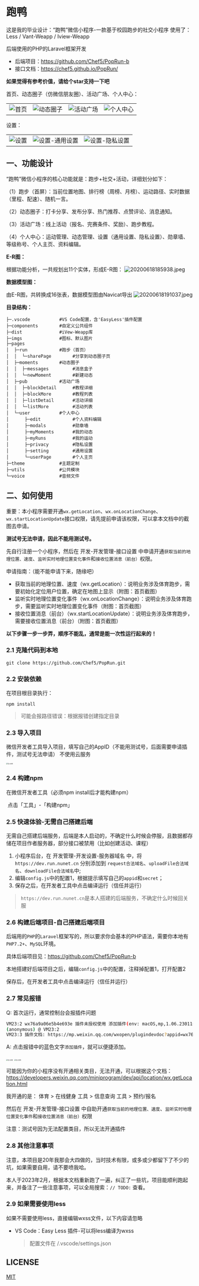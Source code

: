 # 跑鸭

这是我的毕业设计：“跑鸭”微信小程序-一款基于校园跑步的社交小程序
使用了：Less / Vant-Weapp / Iview-Weapp

后端使用的PHP的Laravel框架开发

- 后端项目：https://github.com/Chef5/PopRun-b
- 接口文档：https://chef5.github.io/PopRun/

**如果觉得有参考价值，请给个star支持一下吧**

首页、动态圈子（仿微信朋友圈）、活动广场、个人中心：

<table>
  <tr>
    <td><img src="http://img.cdn.1zdz.cn/github/readme/poprun/1.jpg" alt="首页" /></td>
    <td><img src="http://img.cdn.1zdz.cn/github/readme/poprun/2.jpg" alt="动态圈子" /></td>
    <td><img src="http://img.cdn.1zdz.cn/github/readme/poprun/3.jpg" alt="活动广场" /></td>
    <td><img src="http://img.cdn.1zdz.cn/github/readme/poprun/4.jpg" alt="个人中心" /></td>
  </tr>
</table>

设置：

<table>
  <tr>
    <td><img src="http://img.cdn.1zdz.cn/github/readme/poprun/5.png" alt="设置" /></td>
    <td><img src="http://img.cdn.1zdz.cn/github/readme/poprun/6.png" alt="设置-通用设置" /></td>
    <td><img src="http://img.cdn.1zdz.cn/github/readme/poprun/7.png" alt="设置-隐私设置" /></td>
  </tr>
</table>

## 一、功能设计

“跑鸭”微信小程序的核心功能就是：跑步+社交+活动，详细划分如下：

（1）跑步（首屏）：当前位置地图、排行榜（周榜、月榜）、运动路径、实时数据（里程、配速）、随机一言。

（2）动态圈子：打卡分享、发布分享、热门推荐、点赞评论、消息通知。

（3）活动广场：线上活动（报名、完赛条件、奖励）、跑步教程。

（4）个人中心：运动管理、动态管理、设置（通用设置、隐私设置）、勋章墙、等级称号、个人主页、资料编辑。

**E-R图：**

根据功能分析，一共规划出11个实体，形成E-R图：
![20200618185938.jpeg](http://img.cdn.1zdz.cn/github/readme/poprun/20200618185938.jpeg)

**数据模型图：**

由E-R图，共转换成16张表，数据模型图由Navicat导出
![20200618191037.jpeg](http://img.cdn.1zdz.cn/github/readme/poprun/20200618191037.jpeg)

**目录结构：**

``` shell
├─.vscode           #VS Code配置，含'EasyLess'插件配置
├─components        #自定义公共组件
├─dist              #iVew-Weapp库
├─imgs              #图标、默认图片
├─pages
│  ├─run            #跑步（首页）
│  │  └─sharePage        #分享到动态圈子页
│  ├─moments        #动态圈子
│  │  ├─messages         #消息盒子
│  │  └─newMoment        #新建动态
│  ├─pub            #活动广场
│  │  ├─blockDetail      #教程详细
│  │  ├─blockMore        #教程列表
│  │  ├─listDetail       #活动详细
│  │  └─listMore         #活动列表
│  └─user           #个人中心
│      ├─edit            #个人资料编辑
│      ├─modals          #勋章墙
│      ├─myMoments       #我的动态
│      ├─myRuns          #我的运动
│      ├─privacy         #隐私设置
│      ├─setting         #通用设置
│      └─userPage        #个人主页
├─theme             #主题定制
├─utils             #公共模块
└─voice             #音频文件
```

## 二、如何使用

重要：本小程序需要开通`wx.getLocation`、`wx.onLocationChange`、`wx.startLocationUpdate`接口权限，请先提前申请该权限，可以拿本文档中的截图去申请。

**测试号无法申请，因此不能用测试号。**

先自行注册一个小程序，然后在 开发-开发管理-接口设置 中申请开通`获取当前的地理位置、速度`、`监听实时地理位置变化事件`和`接收位置消息（前台）`权限。

申请指南：（能不能申请下来，随缘吧）

- 获取当前的地理位置、速度（wx.getLocation）：说明业务涉及体育跑步，需要初始化定位用户位置，确定在地图上显示（附图：首页截图）
- 监听实时地理位置变化事件（wx.onLocationChange）：说明业务涉及体育跑步，需要监听实时地理位置变化事件（附图：首页截图）
- 接收位置消息（前台）（wx.startLocationUpdate）：说明业务涉及体育跑步，需要接收位置消息（前台）（附图：首页截图）

**以下步骤一步一步弄，顺序不能乱，通常是能一次性运行起来的！**
### 2.1 克隆代码到本地

``` shell
git clone https://github.com/Chef5/PopRun.git
```

### 2.2 安装依赖

在项目根目录执行：

``` shell
npm install
```

> 可能会报路径错误：根据报错创建指定目录


### 2.3 导入项目

微信开发者工具导入项目，填写自己的AppID（不能用测试号，后面需要申请插件，测试号无法申请）
不使用云服务

<img src="http://img.cdn.1zdz.cn/github/readme/poprun/WX20230220-161057@2x.png" alt="导入项目" style="zoom: 25%;" />

### 2.4 构建npm

在微信开发者工具（必须npm install后才能构建npm）

​	点击「工具」-「构建npm」

### 2.5 快速体验-无需自己搭建后端

无需自己搭建后端服务，后端是本人启动的，不确定什么时候会停服，且数据都存储在项目作者服务器，部分接口被禁用（比如创建活动、课程）

1. 小程序后台，在 开发管理-开发设置-服务器域名 中，将 `https://dev.run.nunet.cn` 分别添加到 `request合法域名`、`uploadFile合法域名`、`downloadFile合法域名`中;
2. 编辑`config.js`中的配置1，根据提示填写自己的`appid`和`secret`；
3. 保存之后，在开发者工具中点击编译运行（信任并运行）

> `https://dev.run.nunet.cn`是本人搭建的后端服务，不确定什么时候回关服

### 2.6 构建后端项目-自己搭建后端项目

后端用的`PHP`的`Laravel`框架写的，所以要求你会基本的PHP语法，需要你本地有`PHP7.2+`、`MySQL`环境。

具体后端项目见：https://github.com/Chef5/PopRun-b

本地搭建好后端项目之后，编辑`config.js`中的配置，注释掉配置1，打开配置2

保存后，在开发者工具中点击编译运行（信任并运行）

### 2.7 常见报错

Q: 首次运行，通常控制台会报插件问题

``` sh
VM23:2 wx76a9a06e5b4e693e 插件未授权使用 添加插件(env: macOS,mp,1.06.2301160; lib: 2.10.4)
(anonymous) @ VM23:2
VM23:3 插件文档: https://mp.weixin.qq.com/wxopen/plugindevdoc?appid=wx76a9a06e5b4e693e&token=&lang=zh_CN(env: macOS,mp,1.06.2301160; lib: 2.10.4)
```

A: 点击报错中的蓝色文字`添加插件`，就可以便捷添加。

<img src="http://img.cdn.1zdz.cn/github/readme/poprun/WX20230220-170429@2x.png" alt="导入项目" style="zoom: 25%;" />
<img src="http://img.cdn.1zdz.cn/github/readme/poprun/WX20230220-170230@2x.png" alt="导入项目" style="zoom: 25%;" />

可能因为你的小程序没有开通相关类目，无法开通，可以根据这个文档：https://developers.weixin.qq.com/miniprogram/dev/api/location/wx.getLocation.html

我开通的是：
体育  >  在线健身
工具  >  信息查询
工具  >  预约/报名

然后在 开发-开发管理-接口设置 中自助开通`获取当前的地理位置、速度`、`监听实时地理位置变化事件`和`接收位置消息（前台）`权限

注意：测试号因为无法配置类目，所以无法开通插件

### 2.8 其他注意事项

注意，本项目是20年我那会大四做的，当时技术有限，或多或少都留下了不少的坑，如果需要自用，请不要喷我哈。

本人于2023年2月，根据本文档重新跑了一遍，纠正了一些坑，项目能顺利跑起来，并备注了一些注意事项，可以全局搜索：`// TODO:` 查看。

### 2.9 如果需要使用less

如果不需要使用less，直接编辑wxss文件，以下内容请忽略

- VS Code：Easy Less 插件-可以将less编译为wxss
  
  > 配置文件在 /.vscode/settings.json

## LICENSE

[MIT](LICENSE)
